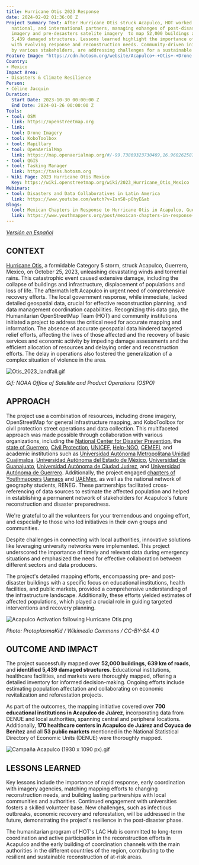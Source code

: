 ```yaml
---
title: Hurricane Otis 2023 Response
date: 2024-02-02 01:36:00 Z
Project Summary Text: After Hurricane Otis struck Acapulco, HOT worked with local,
  national, and international partners, managing exhanges of post-disasters  drone
  imagery and pre-desasters satelite imagery  to map 52,000 buildings and identify
  5,439 damaged structures. Lessons learned highlight the importance of aligning mapping
  with evolving response and reconstruction needs. Community-driven initiatives, backed
  by various stakeholders, are addressing challenges for a sustainable recovery.
Feature Image: "https://cdn.hotosm.org/website/Acapulco+-+Otis+-+Drone.png"
Country:
- Mexico
Impact Area:
- Disasters & Climate Resilience
Person:
- Céline Jacquin
Duration:
  Start Date: 2023-10-30 00:00:00 Z
  End Date: 2024-01-26 00:00:00 Z
Tools:
- tool: OSM
  link: https://openstreetmap.org
- link: 
  tool: Drone Imagery
- tool: KoboToolbox
- tool: Mapillary
- tool: OpenAerialMap
  link: https://map.openaerialmap.org/#/-99.73869323730469,16.960262587150513,10/square/023310223313?_k=4z1myn
- tool: QGIS
- tool: Tasking Manager
  link: https://tasks.hotosm.org
- Wiki Page: 2023 Hurricane Otis Mexico
  Key: https://wiki.openstreetmap.org/wiki/2023_Hurricane_Otis_Mexico
Webinars:
- tool: Disasters and Data Collaboratives in Latin America
  link: https://www.youtube.com/watch?v=IsnS8-pOhyE&ab
Blogs:
  tool: Mexican Chapters in Response to Hurricane Otis in Acapulco, Guerrero
  link: https://www.youthmappers.org/post/mexican-chapters-in-response-to-hurricane-otis-in-acapulco-guerrero
---
```


*[Versión en Español](https://www.hotosm.org/projects/activacion-por-el-huracan-otis/)*

## **CONTEXT**
[Hurricane Otis](https://reliefweb.int/report/mexico/mexico-hurricane-otis-dref-operational-update-mdrmx005), a formidable Category 5 storm, struck Acapulco, Guerrero, Mexico, on October 25, 2023, unleashing devastating winds and torrential rains. This catastrophic event caused extensive damage, including the collapse of buildings and infrastructure, displacement of populations and loss of life. The aftermath left Acapulco in urgent need of comprehensive recovery efforts. The local government response, while immediate, lacked detailed geospatial data, crucial for effective reconstruction planning, and data management coordination capabilities. Recognizing this data gap, the Humanitarian OpenStreetMap Team (HOT) and community institutions initiated a project to address the critical need for accurate mapping and information. The absence of accurate geospatial data hindered targeted relief efforts, affecting the lives of those affected and the recovery of basic services and economic activity by impeding damage assessments and the efficient allocation of resources and delaying order and reconstruction efforts. The delay in operations also fostered the generalization of a complex situation of violence in the area.

![Otis_2023_landfall.gif](https://cdn.hotosm.org/website/Otis_2023_landfall.gif)

*Gif: NOAA Office of Satellite and Product Operations (OSPO)*

## **APPROACH**

The project use a combination of resources, including drone imagery, OpenStreetMap for general infrastructure mapping, and KoboToolbox for civil protection street operations and data collection. This multifaceted approach was made possible through collaboration with various organizations, including the [National Center for Disaster Prevention](https://www.gob.mx/cenapred/en), the [state of Guerrero](https://www.guerrero.gob.mx/), [Civil Protection](https://www.gob.mx/cenapred/es/articulos/que-es-el-sinaproc-y-como-se-consolido-en-nuetro-pais-enterate-271588?idiom=es), [UNICEF](https://www.unicef.org/mexico/), [Help-NGO](https://www.help.ngo/), [CEMEFI](https://www.cemefi.org/), and academic institutions such as [Universidad Autónoma Metropolitana Unidad Cuajimalpa](https://english.cua.uam.mx/), [Universidad Autónoma del Estado de México](https://www.uaemex.mx/), [Universidad de Guanajuato](https://www.ugto.mx/en/), [Universidad Autónoma de Ciudad Juárez](https://www.uacj.mx/), and [Universidad Autónoma de Guerrero](https://www.uagro.mx/). Additionally, the project engaged [chapters of Youthmappers](https://www.youthmappers.org/chapters) [Uamaps](https://twitter.com/UAMaps_) and [UAEMex](https://twitter.com/ym_uaemex?lang=en), as well as the national network of geography students, RENEG. These partnerships facilitated cross-referencing of data sources to estimate the affected population and helped in establishing a permanent network of stakeholders for Acapulco's future reconstruction and disaster preparedness.

We're grateful to all the volunteers for your tremendous and ongoing effort, and especially to those who led initiatives in their own groups and communities.

Despite challenges in connecting with local authorities, innovative solutions like leveraging university networks were implemented. This project underscored the importance of timely and relevant data during emergency situations and emphasized the need for effective collaboration between different sectors and data producers.

The project's detailed mapping efforts, encompassing pre- and post-disaster buildings with a specific focus on educational institutions, health facilities, and public markets, provided a comprehensive understanding of the infrastructure landscape. Additionally, these efforts yielded estimates of affected populations, which played a crucial role in guiding targeted interventions and recovery planning.

![Acapulco Activation following Hurricane Otis.png](https://cdn.hotosm.org/website/Acapulco+Activation+following+Hurricane+Otis.png)

*Photo: ProtoplasmaKid / Wikimedia Commons / CC-BY-SA 4.0*

## **OUTCOME AND IMPACT**

The project successfully mapped over **52,000 buildings**, **639 km of roads**, and **identified 5,439 damaged structures**. Educational institutions, healthcare facilities, and markets were thoroughly mapped, offering a detailed inventory for informed decision-making. Ongoing efforts include estimating population affectation and collaborating on economic revitalization and reforestation projects.

As part of the outcomes, the mapping initiative covered over **700 educational institutions in Acapulco de Juárez**, incorporating data from DENUE and local authorities, spanning central and peripheral locations. Additionally, **170 healthcare centers in Acapulco de Juárez and Coyuca de Benítez** and all **53 public markets** mentioned in the National Statistical Directory of Economic Units (DENUE) were thoroughly mapped.

![Campaña Acapulco (1930 x 1090 px).gif](/uploads/Campan%CC%83a%20Acapulco%20(1930%20x%201090%20px).gif)

## **LESSONS LEARNED**

Key lessons include the importance of rapid response, early coordination with imagery agencies, matching mapping efforts to changing reconstruction needs, and building lasting partnerships with local communities and authorities. Continued engagement with universities fosters a skilled volunteer base. New challenges, such as infectious outbreaks, economic recovery and reforestation, will be addressed in the future, demonstrating the project's resilience in the post-disaster phase.																							

The humanitarian program of HOT's LAC Hub is committed to long-term coordination and active participation in the reconstruction efforts in Acapulco and the early building of coordination channels with the main authorities in the different countries of the region, contributing to the resilient and sustainable reconstruction of at-risk areas.